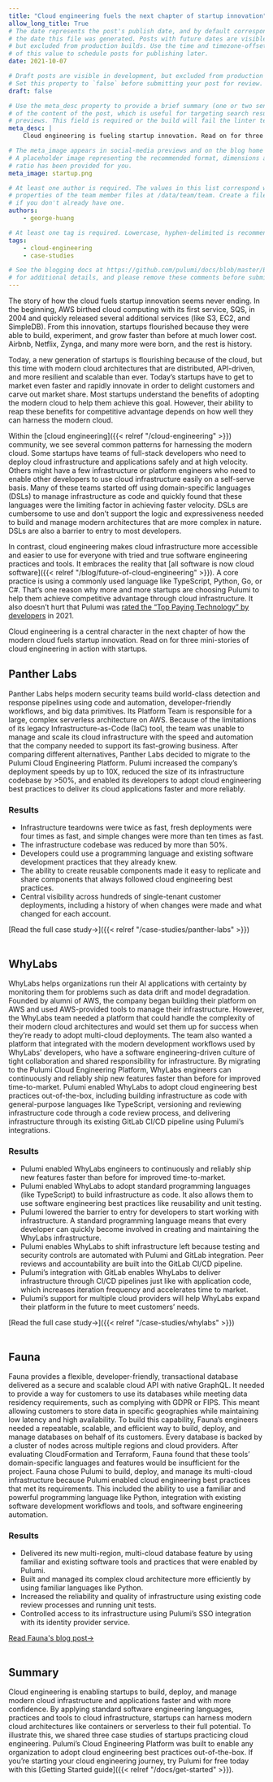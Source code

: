 ```yaml
---
title: "Cloud engineering fuels the next chapter of startup innovation"
allow_long_title: True
# The date represents the post's publish date, and by default corresponds with
# the date this file was generated. Posts with future dates are visible in development,
# but excluded from production builds. Use the time and timezone-offset portions of
# of this value to schedule posts for publishing later.
date: 2021-10-07

# Draft posts are visible in development, but excluded from production builds.
# Set this property to `false` before submitting your post for review.
draft: false

# Use the meta_desc property to provide a brief summary (one or two sentences)
# of the content of the post, which is useful for targeting search results or social-media
# previews. This field is required or the build will fail the linter test.
meta_desc: |
    Cloud engineering is fueling startup innovation. Read on for three mini-stories of cloud engineering in action with startups. 

# The meta_image appears in social-media previews and on the blog home page.
# A placeholder image representing the recommended format, dimensions and aspect
# ratio has been provided for you.
meta_image: startup.png

# At least one author is required. The values in this list correspond with the `id`
# properties of the team member files at /data/team/team. Create a file for yourself
# if you don't already have one.
authors:
    - george-huang

# At least one tag is required. Lowercase, hyphen-delimited is recommended.
tags:
    - cloud-engineering
    - case-studies

# See the blogging docs at https://github.com/pulumi/docs/blob/master/BLOGGING.md.
# for additional details, and please remove these comments before submitting for review.
---
```

The story of how the cloud fuels startup innovation seems never ending. In the beginning, AWS birthed cloud computing with its first service, SQS, in 2004 and quickly released several additional services (like S3, EC2, and SimpleDB). From this innovation, startups flourished because they were able to build, experiment, and grow faster than before at much lower cost. Airbnb, Netflix, Zynga, and many more were born, and the rest is history.

Today, a new generation of startups is flourishing because of the cloud, but this time with modern cloud architectures that are distributed, API-driven, and more resilient and scalable than ever. Today’s startups have to get to market even faster and rapidly innovate in order to delight customers and carve out market share. Most startups understand the benefits of adopting the modern cloud to help them achieve this goal. However, their ability to reap these benefits for competitive advantage depends on how well they can harness the modern cloud.

Within the [cloud engineering]({{< relref "/cloud-engineering" >}}) community, we see several common patterns for harnessing the modern cloud. Some startups have teams of full-stack developers who need to deploy cloud infrastructure and applications safely and at high velocity. Others might have a few infrastructure or platform engineers who need to enable other developers to use cloud infrastructure easily on a self-serve basis. Many of these teams started off using domain-specific languages (DSLs) to manage infrastructure as code and quickly found that these languages were the limiting factor in achieving faster velocity. DSLs are cumbersome to use and don’t support the logic and expressiveness needed to build and manage modern architectures that are more complex in nature. DSLs are also a barrier to entry to most developers.

In contrast, cloud engineering makes cloud infrastructure more accessible and easier to use for everyone with tried and true software engineering practices and tools. It embraces the reality that [all software is now cloud software]({{< relref "/blog/future-of-cloud-engineering" >}}). A core practice is using a commonly used language like TypeScript, Python, Go, or C#. That’s one reason why more and more startups are choosing Pulumi to help them achieve competitive advantage through cloud infrastructure. It also doesn’t hurt that Pulumi was [rated the “Top Paying Technology” by developers](https://insights.stackoverflow.com/survey/2021#top-paying-technologies-other-tools) in 2021.

Cloud engineering is a central character in the next chapter of how the modern cloud fuels startup innovation. Read on for three mini-stories of cloud engineering in action with startups.

## Panther Labs

Panther Labs helps modern security teams build world-class detection and response pipelines using code and automation, developer-friendly workflows, and big data primitives. Its Platform Team is responsible for a large, complex serverless architecture on AWS. Because of the limitations of its legacy Infrastructure-as-Code (IaC) tool, the team was unable to manage and scale its cloud infrastructure with the speed and automation that the company needed to support its fast-growing business. After comparing different alternatives, Panther Labs decided to migrate to the Pulumi Cloud Engineering Platform. Pulumi increased the company’s deployment speeds by up to 10X, reduced the size of its infrastructure codebase by >50%, and enabled its developers to adopt cloud engineering best practices to deliver its cloud applications faster and more reliably.

### Results

- Infrastructure teardowns were twice as fast, fresh deployments were four times as fast, and simple changes were more than ten times as fast.
- The infrastructure codebase was reduced by more than 50%.
- Developers could use a programming language and existing software development practices that they already knew.
- The ability to create reusable components made it easy to replicate and share components that always followed cloud engineering best practices.
- Central visibility across hundreds of single-tenant customer deployments, including a history of when changes were made and what changed for each account.

[Read the full case study→]({{< relref "/case-studies/panther-labs" >}})
<br>
<br>

## WhyLabs
WhyLabs helps organizations run their AI applications with certainty by monitoring them for problems such as data drift and model degradation. Founded by alumni of AWS, the company began building their platform on AWS and used AWS-provided tools to manage their infrastructure. However, the WhyLabs team needed a platform that could handle the complexity of their modern cloud architectures and would set them up for success when they’re ready to adopt multi-cloud deployments. The team also wanted a platform that integrated with the modern development workflows used by WhyLabs’ developers, who have a software engineering-driven culture of tight collaboration and shared responsibility for infrastructure. By migrating to the Pulumi Cloud Engineering Platform, WhyLabs engineers can continuously and reliably ship new features faster than before for improved time-to-market. Pulumi enabled WhyLabs to adopt cloud engineering best practices out-of-the-box, including building infrastructure as code with general-purpose languages like TypeScript, versioning and reviewing infrastructure code through a code review process, and delivering infrastructure through its existing GitLab CI/CD pipeline using Pulumi’s integrations.

### Results

- Pulumi enabled WhyLabs engineers to continuously and reliably ship new features faster than before for improved time-to-market.
- Pulumi enabled WhyLabs to adopt standard programming languages (like TypeScript) to build infrastructure as code. It also allows them to use software engineering best practices like reusability and unit testing.
- Pulumi lowered the barrier to entry for developers to start working with infrastructure. A standard programming language means that every developer can quickly become involved in creating and maintaining the WhyLabs infrastructure.
- Pulumi enables WhyLabs to shift infrastructure left because testing and security controls are automated with Pulumi and GitLab integration. Peer reviews and accountability are built into the GitLab CI/CD pipeline.
- Pulumi’s integration with GitLab enables WhyLabs to deliver infrastructure through CI/CD pipelines just like with application code, which increases iteration frequency and accelerates time to market.
- Pulumi’s support for multiple cloud providers will help WhyLabs expand their platform in the future to meet customers’ needs.

[Read the full case study→]({{< relref "/case-studies/whylabs" >}})
<br>
<br>

## Fauna
Fauna provides a flexible, developer-friendly, transactional database delivered as a secure and scalable cloud API with native GraphQL. It needed to provide a way for customers to use its databases while meeting data residency requirements, such as complying with GDPR or FIPS. This meant allowing customers to store data in specific geographies while maintaining low latency and high availability. To build this capability, Fauna’s engineers needed a repeatable, scalable, and efficient way to build, deploy, and manage databases on behalf of its customers. Every database is backed by a cluster of nodes across multiple regions and cloud providers. After evaluating CloudFormation and Terraform, Fauna found that these tools’ domain-specific languages and features would be insufficient for the project. Fauna chose Pulumi to build, deploy, and manage its multi-cloud infrastructure because Pulumi enabled cloud engineering best practices that met its requirements. This included the ability to use a familiar and powerful programming language like Python, integration with existing software development workflows and tools, and software engineering automation.

### Results

- Delivered its new multi-region, multi-cloud database feature by using familiar and existing software tools and practices that were enabled by Pulumi.
- Built and managed its complex cloud architecture more efficiently by using familiar languages like Python.
- Increased the reliability and quality of infrastructure using existing code review processes and running unit tests.
- Controlled access to its infrastructure using Pulumi’s SSO integration with its identity provider service.

[Read Fauna's blog post→](https://fauna.com/blog/building-faunas-gdpr-compliant-distributed-and-scalable-database)
<br>
<br>

## Summary

Cloud engineering is enabling startups to build, deploy, and manage modern cloud infrastructure and applications faster and with more confidence. By applying standard software engineering languages, practices and tools to cloud infrastructure, startups can harness modern cloud architectures like containers or serverless to their full potential. To illustrate this, we shared three case studies of startups practicing cloud engineering. Pulumi’s Cloud Engineering Platform was built to enable any organization to adopt cloud engineering best practices out-of-the-box. If you’re starting your cloud engineering journey, try Pulumi for free today with this [Getting Started guide]({{< relref "/docs/get-started" >}}).
